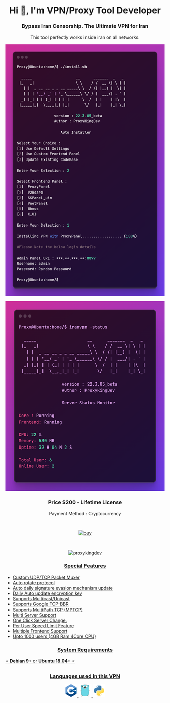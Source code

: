<h1 align="center">Hi 👋, I'm VPN/Proxy Tool Developer</h1>

<h3 align="center">Bypass Iran Censorship. The Ultimate VPN for Iran</h3>
<p align="center">This tool perfectly works inside iran on all networks. </p>

![Screenshot](terminal-3.png)

![Screenshot](terminal-2.png)

<h3 align="center">Price $200 - Lifetime License</h3>
<p align="center">Payment Method : Cryptocurrency</p>
<br>
<p align="center"> <a href="https://commerce.coinbase.com/checkout/81d45993-e208-49f1-a50c-f2a52089afe0" target="_blank" rel="noreferrer"> <img src="https://img.shields.io/badge/Buy%20Now-brightgreen?style=for-the-badge&logoColor=white&logo=DocuSign" alt="buy" height="40" /> </p>

</br>
<p align="center"> <img src="https://komarev.com/ghpvc/?username=proxykingdev&label=Total%20Users&color=0e75b6&style=flat" alt="proxykingdev" /> </p>

<h3 align="center" > Special Features </h3>

- Custom UDP/TCP Packet Muxer
- Auto rotate protocol
- Auto daily signature evasion mechanism update
- Daily Auto update encryption key
- Supports Multicast/Unicast
- Supports Google TCP-BBR
- Supports MultiPath TCP (MPTCP)
- Multi Server Support
- One Click Server Change. 
- Per User Speed Limit Feature
- Multiple Frontend Support
- Upto 1000 users (4GB Ram 4Core CPU)


<h3 align="center">System Requirements</h3>

 ⭐ **Debian 9+** or **Ubuntu 18.04+** ⭐

<h3 align="center">Languages used in this VPN</h3>

<p align="center"> <a href="https://www.w3schools.com/cpp/" target="_blank" rel="noreferrer"> <img src="https://raw.githubusercontent.com/devicons/devicon/master/icons/cplusplus/cplusplus-original.svg" alt="cplusplus" width="40" height="40"/> </a> <a href="https://golang.org" target="_blank" rel="noreferrer"> <img src="https://raw.githubusercontent.com/devicons/devicon/master/icons/go/go-original.svg" alt="go" width="40" height="40"/></a><a href="https://www.python.org" target="_blank" rel="noreferrer"> <img src="https://raw.githubusercontent.com/devicons/devicon/master/icons/python/python-original.svg" alt="python" width="40" height="40"/> </a> </p>


